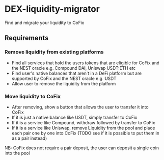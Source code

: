 # DEX-liquidity-migrator
Find and migrate your liquidity to CoFix

## Requirements

### Remove liquidity from existing platforms
- Find all services that hold the users tokens that are eligible for CoFix and the NEST oracle e.g. Compound DAI, Uniswap USDT:ETH etc
- Find user's native balances that aren't in a DeFi platform but are supported by CoFix and the NEST oracle e.g. USDT
- Allow user to remove the liquidity from the platform 

### Move liquidity to CoFix
- After removing, show a button that allows the user to transfer it into CoFix
- If it is just a native balance like USDT, simply transfer to CoFix
- If it is a service like Compound, withdraw followed by transfer to CoFix
- If it is a service like Uniswap, remove Liquidity from the pool and place each pair one by one into CoFix (TODO see if it is possible to put them in as a pair instead)

NB: CoFix does not require a pair deposit, the user can deposit a single coin into the pool 


